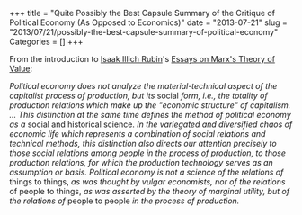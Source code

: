+++
title = "Quite Possibly the Best Capsule Summary of the Critique of Political Economy (As Opposed to Economics)"
date = "2013-07-21"
slug = "2013/07/21/possibly-the-best-capsule-summary-of-political-economy"
Categories = []
+++

From the introduction to  [Isaak Illich Rubin](http://en.wikipedia.org/wiki/Isaak_Illich_Rubin)'s [Essays on Marx's Theory of Value](http://marxists.org/archive/rubin/value/ch00.htm):

*Political economy does not analyze the material-technical aspect of the capitalist process of production, but its* social *form, i.e., the totality of production relations which make up the "economic structure" of capitalism. ...  This distinction at the same time defines the method of political economy as a* social and historical science. *In the variegated and diversified chaos of economic life which represents a combination of social relations and technical methods, this distinction also directs our attention precisely to those social relations among people in the process of production, to those production relations, for which the production technology serves as an assumption or basis. Political economy is not a science of the relations of* things to things, *as was thought by vulgar economists, nor of the relations* of people to things, *as was asserted by the theory of marginal utility, but of the relations of* people to people *in the process of production.*
